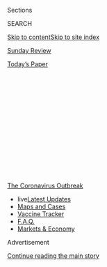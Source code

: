 <div id="app">

<div>

<div>

<div>

<div class="NYTAppHideMasthead css-1q2w90k e1suatyy0">

<div class="section css-ui9rw0 e1suatyy2">

<div class="css-eph4ug er09x8g0">

<div class="css-6n7j50">

</div>

<span class="css-1dv1kvn">Sections</span>

<div class="css-10488qs">

<span class="css-1dv1kvn">SEARCH</span>

</div>

[Skip to content](#site-content)[Skip to site index](#site-index)

</div>

<div id="masthead-section-label" class="css-1wr3we4 eaxe0e00">

[Sunday Review](https://www.nytimes.com/section/opinion/sunday)

</div>

<div class="css-10698na e1huz5gh0">

</div>

</div>

<div id="masthead-bar-one" class="section hasLinks css-15hmgas e1csuq9d3">

<div class="css-uqyvli e1csuq9d0">

</div>

<div class="css-1uqjmks e1csuq9d1">

</div>

<div class="css-9e9ivx">

[](https://myaccount.nytimes.com/auth/login?response_type=cookie&client_id=vi)

</div>

<div class="css-1bvtpon e1csuq9d2">

[Today’s Paper](https://www.nytimes.com/section/todayspaper)

</div>

</div>

</div>

</div>

<div data-aria-hidden="false">

<div id="site-content" role="main">

<div>

<div class="css-1aor85t" style="opacity:0.000000001;z-index:-1;visibility:hidden">

<div class="css-1hqnpie">

<div class="css-epjblv">

<span class="css-17xtcya">[Sunday
Review](/section/opinion/sunday)</span><span class="css-x15j1o">|</span><span class="css-fwqvlz">The
End of College as We Knew It?</span>

</div>

<div class="css-k008qs">

<div class="css-1iwv8en">

<span class="css-18z7m18"></span>

<div>

</div>

</div>

<span class="css-1n6z4y">https://nyti.ms/37bt7c2</span>

<div class="css-1705lsu">

<div class="css-4xjgmj">

<div class="css-4skfbu" role="toolbar" data-aria-label="Social Media Share buttons, Save button, and Comments Panel with current comment count" data-testid="share-tools">

  - 
  - 
  - 
  - 
    
    <div class="css-6n7j50">
    
    </div>

  - 
  - 

</div>

</div>

</div>

</div>

</div>

</div>

<div id="NYT_TOP_BANNER_REGION" class="css-13pd83m">

<div>

<div id="styln-prism-menu-1592847958612" class="section interactive-content interactive-size-medium css-1edisqu">

<div class="css-17ih8de interactive-body">

<div id="scroll-container" class="css-1gj85ro">

[<span class="styln-title-wrap"><span class="css-1pje3qr">The
Coronavirus</span><span class="css-1pje3qr">
Outbreak</span></span>](https://www.nytimes.com/news-event/coronavirus?action=click&pgtype=Article&state=default&region=TOP_BANNER&context=storylines_menu)

  - <span class="css-kqxiym" data-emphasize="true">live</span>[Latest
    Updates](https://www.nytimes.com/2020/08/08/world/coronavirus-updates.html?action=click&pgtype=Article&state=default&region=TOP_BANNER&context=storylines_menu)
  - [Maps and
    Cases](https://www.nytimes.com/interactive/2020/us/coronavirus-us-cases.html?action=click&pgtype=Article&state=default&region=TOP_BANNER&context=storylines_menu)
  - [Vaccine
    Tracker](https://www.nytimes.com/interactive/2020/science/coronavirus-vaccine-tracker.html?action=click&pgtype=Article&state=default&region=TOP_BANNER&context=storylines_menu)
  - [F.A.Q.](https://www.nytimes.com/interactive/2020/world/coronavirus-tips-advice.html?action=click&pgtype=Article&state=default&region=TOP_BANNER&context=storylines_menu)
  - [Markets &
    Economy](https://www.nytimes.com/live/2020/08/07/business/stock-market-today-coronavirus?action=click&pgtype=Article&state=default&region=TOP_BANNER&context=storylines_menu)

</div>

</div>

</div>

</div>

</div>

<div id="top-wrapper" class="css-1sy8kpn">

<div id="top-slug" class="css-l9onyx">

Advertisement

</div>

[Continue reading the main story](#after-top)

<div class="ad top-wrapper" style="text-align:center;height:100%;display:block;min-height:250px">

<div id="top" class="place-ad" data-position="top" data-size-key="top">

</div>

</div>

<div id="after-top">

</div>

</div>

<div>

<div class="css-v5btjw etb61u70">

<div class="css-v05ibm etb61u71">

[Opinion](/section/opinion)

</div>

</div>

<div id="sponsor-wrapper" class="css-1hyfx7x">

<div id="sponsor-slug" class="css-19vbshk">

Supported by

</div>

[Continue reading the main story](#after-sponsor)

<div id="sponsor" class="ad sponsor-wrapper" style="text-align:center;height:100%;display:block">

</div>

<div id="after-sponsor">

</div>

</div>

<div class="css-186x18t">

</div>

<div class="css-1vkm6nb ehdk2mb0">

# The End of College as We Knew It?

</div>

Restaurants get eulogies. Airlines get bailouts. Shakespeare gets kicked
when he’s down.

<div class="css-18e8msd">

<div class="css-vp77d3 epjyd6m0">

<div class="css-1p10dcb ey68jwv0" data-aria-hidden="true">

[![Frank
Bruni](https://static01.nyt.com/images/2018/04/03/opinion/frank-bruni/frank-bruni-thumbLarge.png
"Frank Bruni")](https://www.nytimes.com/by/frank-bruni)

</div>

<div class="css-1baulvz">

By [<span class="css-1baulvz last-byline" itemprop="name">Frank
Bruni</span>](https://www.nytimes.com/by/frank-bruni)

<div class="css-8atqhb">

Opinion Columnist

</div>

</div>

</div>

  - June 4, 2020

  - 
    
    <div class="css-4xjgmj">
    
    <div class="css-pvvomx" role="toolbar" data-aria-label="Social Media Share buttons, Save button, and Comments Panel with current comment count" data-testid="share-tools">
    
      - 
      - 
      - 
      - 
        
        <div class="css-6n7j50">
        
        </div>
    
      - 
      - 
    
    </div>
    
    </div>

</div>

<div class="css-79elbk" data-testid="photoviewer-wrapper">

<div class="css-z3e15g" data-testid="photoviewer-wrapper-hidden">

</div>

<div class="css-1a48zt4 ehw59r15" data-testid="photoviewer-children">

![<span class="css-cnj6d5 e1z0qqy90" itemprop="copyrightHolder"><span class="css-1ly73wi e1tej78p0">Credit...</span><span><span>Ben
Denzer</span></span></span>](https://static01.nyt.com/images/2020/06/08/opinion/sunday/08BruniSub2/04BruniSub2-articleLarge.jpg?quality=75&auto=webp&disable=upscale)

</div>

</div>

</div>

<div class="section meteredContent css-1r7ky0e" name="articleBody" itemprop="articleBody">

<div class="css-1fanzo5 StoryBodyCompanionColumn">

<div class="css-53u6y8">

We need doctors right now. My God, we need doctors: to evaluate the
coronavirus’s assault, assess the body’s response and figure out where,
in that potentially deadly tumble of events, there’s a chance to
intervene.

We need research scientists. It falls to them to map every last wrinkle
of this invader and find its Achilles’ heel.

But we also need Achilles. We need Homer. We need writers, philosophers,
historians. They’ll be the ones to chart the social, cultural and
political challenges of this pandemic — and of all the other dynamics
that have pushed the United States so harrowingly close to the edge. In
terms of restoring faith in the American project and reseeding common
ground, they’re beyond essential.

And I’m not sure we get that.

Colleges and universities are in trouble — serious trouble. They’re
agonizing over whether they can safely welcome students back to campus
in the fall or must try to replicate the educational experience
imperfectly online. They’re confronting [sharply reduced
revenue](https://abcnews.go.com/Business/coronavirus-pandemic-brings-staggering-losses-colleges-universities/story?id=70359686),
[severe budget
cuts](https://www.wsj.com/articles/public-universities-see-state-funding-disappear-effective-immediately-11587653753?mod=article_inline),
warfare between administrators and faculty, and even [lawsuits from
students](https://www.nbcnews.com/news/us-news/students-25-universities-sue-refunds-after-campuses-close-due-coronavirus-n1200746)
who want refunds for a derailed spring semester. And a devastated
economy leaves their very missions and identities in limbo, all but
guaranteeing that more students will approach higher education in a
brutally practical fashion, as an on-ramp to employment and nothing
more.

</div>

</div>

<div class="css-1fanzo5 StoryBodyCompanionColumn">

<div class="css-53u6y8">

“If one were to invent a crisis uniquely and diabolically designed to
undermine the foundations of traditional colleges and universities, it
might look very much like the current global pandemic,” Brian Rosenberg,
who just finished a nearly 17-year stretch as president of Macalester
College, [wrote in The Chronicle of Higher Education
recently](https://www.chronicle.com/article/How-Should-Colleges-Prepare/248507).
That wasn’t a renegade take. It was a representative, even restrained,
one.

<div class="css-1q1hscp">

<div class="css-1xk4eoy">

<div id="FB">

</div>

</div>

</div>

When I later exchanged emails with him, he expanded on it. He observed
that the physically close-knit nature of the classroom and the campus
puts colleges “not far behind cruise ships and assisted-living
facilities” as ideal theaters of contagion. He noted that this contagion
came along when higher education was already on the defensive — maligned
by conservative politicians for [its supposed
elitism](https://www.washingtonpost.com/sf/national/2017/11/25/elitists-crybabies-and-junky-degrees/?utm_term=.032f27b188bc)
and resented by students and their families for its hefty price tag.

Now, he said, he can detect people taking “a ghoulish pleasure” in its
travails. Restaurants get eulogies. Airlines get bailouts. Universities
get kicked when they’re down. “That says a lot about our societal
priorities,” Rosenberg said.

But not all aspects of university life will be equally undermined. Homer
could be in particular peril, dismissed along with the rest of the
humanities as a fusty luxury, a disposable lark. And that chills
Rosenberg.

</div>

</div>

<div class="css-1fanzo5 StoryBodyCompanionColumn">

<div class="css-53u6y8">

“Here is the problem,” he told me. “A society without a grounding in
ethics, self-reflection, empathy and beauty is one that has lost its
way.”

“We are seeing that play out,” he added — and this was *before* George
Floyd’s [anguished
pleas](https://www.nytimes.com/2020/05/31/us/george-floyd-investigation.html)
and the fury and the fires. He pointed to the empathy deficit in
Americans openly hostile to social-distancing directives, which was
followed by the empathy void that put a knee to Floyd’s neck. “I can
only imagine how George Eliot or Shakespeare would write about such
people,” he said.

We don’t have to imagine, because Shakespeare, Eliot and scores of the
other writers and thinkers at the core of a liberal arts education
lavished attention on the conflict between individual desires and
communal obligations, on the toxic fruits of fear and on the dangerous
lure of ignorance. That’s why we read them. That’s why we should
continue to, especially now.

“This is not only a public health crisis and an economic crisis, though
Lord knows it’s both of those,” said [Andrew
Delbanco](https://english.columbia.edu/content/andrew-delbanco), a
professor of American studies at Columbia University and the president
of [the Teagle Foundation](http://www.teaglefoundation.org/Home), a
philanthropy that promotes the liberal arts. “It’s also a values crisis.
It raises all kinds of deep human questions: What are our
responsibilities to other people? Does representative democracy work?
How do we get to a place where something like bipartisanship could
emerge again?”

The answers will sooner come from history, philosophy and literature
than from drug companies, social media and outer space. Put another way,
whom do you trust: Pfizer, Mark Zuckerberg and Elon Musk, or the Rev.
Dr. Martin Luther King Jr., Plato and Jane Austen? It’s not a close
call.

What a mess we’re in. What disruption we’re in for. It will probably
look like this in higher education: Dozens and potentially hundreds of
small four-year colleges go under, some of them within [the next
year](https://www.wsj.com/articles/coronavirus-pushes-colleges-to-the-breaking-point-forcing-hard-choices-about-education-11588256157)
and others over the next five. Online instruction proliferates, because
the pandemic has forced more schools to experiment with it, because it
could be a way for them to expand enrollment and thus revenues, and
because it’s more accessible to financially strapped students who are
wedging classes between shifts at work.

</div>

</div>

<div class="css-1fanzo5 StoryBodyCompanionColumn">

<div class="css-53u6y8">

The already pronounced divide between richly endowed, largely
residential schools and more socioeconomically diverse ones that depend
on public funding grows wider as state and local governments face
unprecedented financial distress. A shrinking minority of students get a
boutique college experience. Then there’s everybody else.

</div>

</div>

<div class="css-79elbk" data-testid="photoviewer-wrapper">

<div class="css-z3e15g" data-testid="photoviewer-wrapper-hidden">

</div>

<div class="css-1a48zt4 ehw59r15" data-testid="photoviewer-children">

![<span class="css-16f3y1r e13ogyst0" data-aria-hidden="true">LaGuardia
Community College in
Queens.</span><span class="css-cnj6d5 e1z0qqy90" itemprop="copyrightHolder"><span class="css-1ly73wi e1tej78p0">Credit...</span><span>Jake
Naughton for The New York
Times</span></span>](https://static01.nyt.com/images/2020/06/08/opinion/08bruni2/merlin_87917062_7a45720e-d8e0-4721-b3a4-cd8e04b5dc62-articleLarge.jpg?quality=75&auto=webp&disable=upscale)

</div>

</div>

<div class="css-1fanzo5 StoryBodyCompanionColumn">

<div class="css-53u6y8">

“We always knew that America was moving more and more toward very
different groups of people,” [Gail
Mellow](https://www.suny.edu/sunycon/2016/speakers/gail-mellow/), the
former president of LaGuardia Community College in Queens, told me. Now
that movement is accelerating.

<div id="NYT_MAIN_CONTENT_2_REGION" class="css-9tf9ac">

<div>

<div id="styln-prism-freeform-1596575370630" class="section interactive-content interactive-size-medium css-1ftcdic">

<div class="css-17ih8de interactive-body">

<div id="prism-freeform-block-82053" class="css-19mumt8" role="complementary" data-storyline="The Coronavirus Outbreak" data-truncated="false" tabindex="0">

<div class="css-a8d9oz">

<div>

### The Coronavirus Outbreak

#### Back to School

Updated Aug. 8, 2020

The latest highlights as the first students return to U.S. schools.

  -   - Health experts say New York State schools are [in a good
        position to
        reopen](https://www.nytimes.com/2020/08/07/health/coronavirus-ny-schools-reopen.html?action=click&pgtype=Article&state=default&region=MAIN_CONTENT_2&context=storylines_keepup),
        and Gov. Andrew M. Cuomo has [cleared the
        way](https://www.nytimes.com/2020/08/07/nyregion/cuomo-schools-reopening.html?action=click&pgtype=Article&state=default&region=MAIN_CONTENT_2&context=storylines_keepup).
      - Many schools spent the summer focused on reopening classrooms.
        What if they had [focused on improving remote
        learning](https://www.nytimes.com/2020/08/07/us/remote-learning-fall-2020.html?action=click&pgtype=Article&state=default&region=MAIN_CONTENT_2&context=storylines_keepup)
        instead?
      - A mother in Germany describes how her family [coped with the
        anxiety and
        uncertainty](https://www.nytimes.com/2020/08/07/parenting/germany-schools-reopening-children.html?action=click&pgtype=Article&state=default&region=MAIN_CONTENT_2&context=storylines_keepup)
        of going back to school there.
      - A high school freshman tested positive after two days in class.
        A yearbook editor worries about access to sporting events. We
        spoke to students about [what school is like in the age of
        Covid-19.](https://www.nytimes.com/2020/08/06/us/coronavirus-students.html?action=click&pgtype=Article&state=default&region=MAIN_CONTENT_2&context=storylines_keepup)

<div id="styln-survey-component-82053" class="styln-survey-component">

</div>

</div>

</div>

</div>

</div>

</div>

</div>

</div>

And if the economy doesn’t do some spectacular turnaround, more students
will demand a financial payoff from college that’s as immediate and
certain as possible. For computer science and chemistry departments,
that’s a boon. For English, comparative literature, classics and
anthropology? A bust.

They’re already hurting: The percentage of college students getting
degrees in the humanities has [declined sharply over the past
decade](https://www.theatlantic.com/ideas/archive/2018/08/the-humanities-face-a-crisisof-confidence/567565/)
while the popularity of more obviously job-related majors connected to,
say, [health care and technology
surged](https://www.forbes.com/sites/michaeltnietzel/2019/01/07/whither-the-humanities-the-ten-year-trend-in-college-majors/#4009403a64ad).
And the pandemic provides extra incentive for schools to redirect money
from the humanities to the sciences, because that’s where big grants for
biomedical research are.

To solve our short-term problems, that emphasis makes sense. But to
solve our long-term ones? To apply the lessons of the Spanish flu of
1918 and the urban riots of 1968 to the misery and rage of 2020? I want
as many broadly educated, deeply reflective citizens and leaders as
possible.

Like Andrea Romero, 19, a computer science major at Purdue University
who, as part of its [Cornerstone
program](https://cla.purdue.edu/academic/cornerstone/index.html), which
encourages all undergraduates to dip into the humanities, took a class
in “transformative texts.” In an essay about being forced by the
pandemic to leave campus, return home and linger there, she invoked
Homer’s “Odyssey” — specifically, Odysseus’ [consignment to the nymph
Calypso’s
island](https://www.greekmyths-greekmythology.com/calypso-odysseus-greek-myth/).
The hero’s life there is pleasant, even good. But the ease of a given
moment can’t — and shouldn’t — erase the commitments and aspirations
beyond it.

“I look forward to my return to ‘Ithaca’,” Romero wrote, likening the
Purdue campus to Odysseus’s destination. “Until this day arrives, I have
learned that it is valid to feel disappointed and fortunate at the same
time.”

</div>

</div>

<div class="css-1fanzo5 StoryBodyCompanionColumn">

<div class="css-53u6y8">

Mrinali Dhembla, 21, told me that her double major in political science
and Chinese language at Hunter College, which is part of the City
University of New York, isn’t perfectly tailored to a given profession.
But it has allowed her to see and evaluate America’s predicament through
the lens of other struggles, taught her to watch for the way some people
try to profit from others’ pain, taken her outside of her narrowest self
and given her “more sensitivity and warmheartedness,” she said.

Lexi Robinson, 21, just graduated from Central Michigan University.
Although her major was public and nonprofit administration, she also
delved into the humanities, for example taking a religion and social
issues course that she found especially meaningful. It sounded an alarm
about moral absolutism. “Whatever side you’re on, you think the other is
telling blatant lies,” she told me, adding that such a viewpoint is a
dead end for democracy. “How do we ever come to a middle ground?”

At Ursinus College in Pennsylvania this spring, [Stephanie
Mackler](https://www.ursinus.edu/live/profiles/83-stephanie-mackler), an
associate professor of education, asked the students in one of her
seminars to write about the merits of the liberal arts. Matt Schmitz,
20, who is majoring in psychology and educational studies, reflected on
the story of Galileo. It’s about so much more than astronomy, he wrote;
it’s a window into humans’ investment in established fictions over
discomfiting truths. To study the humanities, Schmitz observed, is to
connect to something grander: “Without it, humanity would be left to
aimlessly wander from day to day and problem to problem.”

Rodrigo Vazquez, 28, is pursuing a master’s degree in applied
mathematics at the University of Nevada, Las Vegas, where he got a
bachelor’s degree in economics. But he also majored in English, which
opened vistas to him that he still savors. Confined like so many
Americans to his house over recent months, he told me that he staved off
loneliness with reading: not just Camus’s “The Plague,” [an obvious
choice](https://www.theguardian.com/books/2020/mar/05/publishers-report-sales-boom-in-novels-about-fictional-epidemics-camus-the-plague-dean-koontz),
but also Proust’s “Swann’s Way” and Melville’s “Moby-Dick.” They made
him feel connected to human struggle across time.

</div>

</div>

<div>

</div>

<div class="css-1fanzo5 StoryBodyCompanionColumn">

<div class="css-53u6y8">

“Moby-Dick.” Now there’s a transformative text about our investments in
— and responsibilities to — one another.

Consider the celebrated passage in which Ishmael describes being roped
to Queequeg, who dangles over their ship’s side to attend to a whale
carcass. If one man gets sucked into the heaving water, both men go
under. And Ishmael reflects “that my own individuality was now merged in
a joint stock company of two; that my free will had received a mortal
wound; and that another’s mistake or misfortune might plunge innocent me
into unmerited disaster and death.”

</div>

</div>

<div class="css-1fanzo5 StoryBodyCompanionColumn">

<div class="css-53u6y8">

“This situation of mine,” he adds, “was the precise situation of every
mortal that breathes.”

Or these days, that struggles to breathe.

</div>

</div>

<div class="css-79elbk" data-testid="photoviewer-wrapper">

<div class="css-z3e15g" data-testid="photoviewer-wrapper-hidden">

</div>

<div class="css-1a48zt4 ehw59r15" data-testid="photoviewer-children">

<div class="css-1xdhyk6 erfvjey0">

<span class="css-1ly73wi e1tej78p0">Image</span>

<div class="css-zjzyr8">

<div data-testid="lazyimage-container" style="height:257.77777777777777px">

</div>

</div>

</div>

<span class="css-16f3y1r e13ogyst0" data-aria-hidden="true">Columbia
University in
Manhattan.</span><span class="css-cnj6d5 e1z0qqy90" itemprop="copyrightHolder"><span class="css-1ly73wi e1tej78p0">Credit...</span><span>Hiroko
Masuike/The New York Times</span></span>

</div>

</div>

<div class="css-1fanzo5 StoryBodyCompanionColumn">

<div class="css-53u6y8">

A vaccine for the coronavirus won’t inoculate anyone against the
ideological arrogance, conspiracy theories and other internet-abetted
passions and prejudices that drive Americans apart. But the perspective,
discernment and skepticism that a liberal arts education can nurture
just might.

Science may produce better versions of tear gas and lighter versions of
riot gear, God help us. But it can’t compete with the humanities for
telling us how and why certain societies unravel and others thrive.

Maybe that’s so obviously self-evident that amid all the raging need in
our country, governments will dig deeper to expand the opportunity of
college. Maybe college students will demand enlightenment on top of, or
even before, job training.

“I think we’re going to have a lot of surprises,” said [Christopher
Newfield](https://www.english.ucsb.edu/people/newfield-christopher), a
professor of literature and American studies at the University of
California, Santa Barbara, who has written extensively about the
degradation of higher education over recent decades. “People are not
linear.” They could well flock *to* Melville. “I wouldn’t bet my house
on it,” he said, but added, “I’d bet *a room* of my house on it.”

We need doctors, all right, but not all doctors are the same, as [Benito
Cachinero-Sánchez](https://www.egonzehnder.com/office/new-york/consultant/benito-cachinero),
the vice chair of the Library of America’s board of directors, reminded
me. If he were choosing between two physicians, he said, he would [go
with one who has read
Chekhov](https://www.theatlantic.com/health/archive/2018/07/medicine-doctors-fiction/566342/),
“because he’s a fuller human being and he’s going to treat *me* like a
fuller human being.”

</div>

</div>

<div class="css-1fanzo5 StoryBodyCompanionColumn">

<div class="css-53u6y8">

Current events show that when it comes to treating one another like
fuller human beings, we need all the help we can get.

</div>

</div>

<div>

</div>

<div class="css-1fanzo5 StoryBodyCompanionColumn">

<div class="css-53u6y8">

*I invite you to sign up for my free* [*weekly email
newsletter*](https://www.nytimes.com/newsletters/frank-bruni)*. You can
follow me on Twitter
(*[*@FrankBruni*](https://twitter.com/FrankBruni)*).*

*Listen to* [*“The Argument”
podcast*](https://www.nytimes.com/column/the-argument) *every Thursday
morning, with Ross Douthat, Michelle Goldberg and me.*

</div>

</div>

</div>

<div>

</div>

<div>

</div>

<div>

</div>

<div>

<div id="bottom-wrapper" class="css-1ede5it">

<div id="bottom-slug" class="css-l9onyx">

Advertisement

</div>

[Continue reading the main story](#after-bottom)

<div id="bottom" class="ad bottom-wrapper" style="text-align:center;height:100%;display:block;min-height:90px">

</div>

<div id="after-bottom">

</div>

</div>

</div>

</div>

</div>

## Site Index

<div>

</div>

## Site Information Navigation

  - [© <span>2020</span> <span>The New York Times
    Company</span>](https://help.nytimes.com/hc/en-us/articles/115014792127-Copyright-notice)

<!-- end list -->

  - [NYTCo](https://www.nytco.com/)
  - [Contact
    Us](https://help.nytimes.com/hc/en-us/articles/115015385887-Contact-Us)
  - [Work with us](https://www.nytco.com/careers/)
  - [Advertise](https://nytmediakit.com/)
  - [T Brand Studio](http://www.tbrandstudio.com/)
  - [Your Ad
    Choices](https://www.nytimes.com/privacy/cookie-policy#how-do-i-manage-trackers)
  - [Privacy](https://www.nytimes.com/privacy)
  - [Terms of
    Service](https://help.nytimes.com/hc/en-us/articles/115014893428-Terms-of-service)
  - [Terms of
    Sale](https://help.nytimes.com/hc/en-us/articles/115014893968-Terms-of-sale)
  - [Site Map](https://spiderbites.nytimes.com)
  - [Help](https://help.nytimes.com/hc/en-us)
  - [Subscriptions](https://www.nytimes.com/subscription?campaignId=37WXW)

</div>

</div>

</div>

</div>

